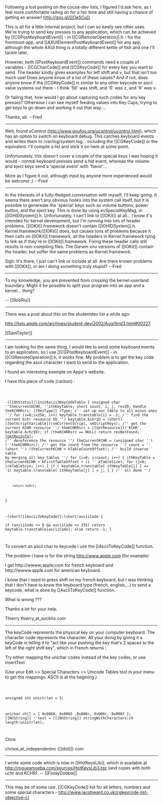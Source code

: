 Following a lost posting on the cocoa-dev lists, I figured I'd ask here, as I feel more comfortable railing on for a fair time and still having a chance of getting an answer! http://goo.gl/[[OeSCu]]

This is all for a little internal project, but I can so easily see other uses.  We're trying to send key presses to any application, which can be achieved by [[CGPostKeyboardEvent]] - in [[CGRemoteOperation]].h - for the frontmost app, and [[AXUIElementPostKeyboardEvent]] for any app, although the whole AXUI thing is a totally different kettle of fish and one I'll tackle later.

However, both [[PostKeyboardEvent]] commands need a couple of variables - [[CGCharCode]] and [[CGKeyCode]] for every key you want to send.  The header kindly gives examples for left shift and v, but that isn't too much use!  Does anyone know of a list of these values?  And if not, does anyone know if the [[CGKeyCode]] is similar to any other keycode or ascii value systems out there - I think '56' was shift, and '6' was z, and '9' was v.

Or failing that, how would I go about capturing such codes for any key presses?  Otherwise I can see myself feeding values into Key Caps, trying to get keys to go down and working it out that way....

Thanks, all.  --Fred

----

Well, found uControl (http://www.gnufoo.org/ucontrol/ucontrol.html), which has an option to switch on keyboard debug.  This catches keyboard events and writes them to /var/log/system.log... including the [[CGKeyCode]] or the equivalent.  I'll compile a list and stick it on here at some point.

Unfortunately, this doesn't cover a couple of the special keys I was hoping it would - normal keyboard presses send a hid event, whereas the volume and eject keys send a 'special event' with 'flavor'...

More as I figure it out, although input by anyone more experienced would be welcome ;) --Fred

----

In the interests of a fully-fledged conversation with myself, I'll keep going.  It seems there aren't any obvious hooks into the system call itself, but it is possible to genereate the 'special' keys such as volume buttons, power button, and the eject key.  This is done by using evSpecialKeyMsg, in [[IOHIDSystem]].h.  Unfortunately, I can't link to [[IOKit]] at all... I know it's intended for kernel development, but I'm running into lots of header problems.  [[IOKit]].framework doesn't contain [[IOHIDSystem]].h.  Kernel.framework/[[IOKit]] does, but causes tons of problems because it then calls on [[IOKit]].framework, all the headers in Kernel.framework tying to link as if they're in [[IOKit]].framework.  Fixing these header calls still results in non-compiling files.  The Darwin xnu versions of [[IOKit]] contain the header, but suffer the same problems as Kernel.framework.

Sigh.  It's there, I just can't link or include at all.  Are there known problems with [[IOKit]], or am I doing something truly stupid?  --Fred

----

To my knowledge, you are prevented from crossing the kernel-userland boundary. Might it be possible to split your program into an app and a kernel... thing?

-- [[RobRix]]

----

There was a post about this on the studentdev list a while ago:

http://lists.apple.com/archives/student-dev/2002/Aug/thrd3.html#00227

[[SamTaylor]]

----

I am looking for the same thing, I would like to send some keyboard events to an application, so I use [[CGPostKeyboardEvent]] - in [[CGRemoteOperation]].h, it works fine. My problem is to get the key code regarding the ascii character I want to send to the application.

I found an interesting exemple on Appe's website.

I have this piece of code (carbon) :

<code>

-([[OSStatus]])InitAscii2KeyCodeTable
{
    unsigned char ''theCurrentKCHR, ''ithKeyTable;
    short count, i, j, resID;
    Handle theKCHRRsrc;
        [[ResType]] rType;
        /'' set up our table to all minus ones ''/
    for (i=0;i<256; i++) keytable.transtable[i] = -1;
        /'' find the current kchr resource ID ''/
    keytable.kchrID = (short) [[GetScriptVariable]](smCurrentScript,
smScriptKeys);
        /'' get the current KCHR resource ''/
    theKCHRRsrc = [[GetResource]]('KCHR', keytable.kchrID);
    if (theKCHRRsrc == NULL) return resNotFound;
        [[GetResInfo]](theKCHRRsrc,&resID,&rType,keytable.[[KCHRname]]);
        /'' dereference the resource ''/
    theCurrentKCHR = (unsigned char '')  (''theKCHRRsrc);
        /'' get the count from the resource ''/
    count = '' (short '') (theCurrentKCHR + kTableCountOffset);
        /'' build inverse table by merging all key tables ''/
    for (i=0; i<count; i++) {
        ithKeyTable = theCurrentKCHR + kFirstTableOffset + (i '' kTableSize);
        for (j=0; j<kTableSize; j++) {
            if ( keytable.transtable[ ithKeyTable[j] ] == -1)
                keytable.transtable[ ithKeyTable[j] ] = j;
        }
    }
        /'' all done ''/
        
        return noErr;
}

-(short)[[AsciiToKeyCode]]:(short)asciiCode
{        
    if (asciiCode >= 0 && asciiCode <= 255) return
keytable.transtable[asciiCode];
    else return -1;
}

</code>

To convert an ascii char to keycode I use the [[AsciiToKeyCode]] function.

The problem I have is for the string http://www.apple.com (for example)

I get http://wwww;apple;com for french keyboard and http;//wwww.apple.com
for american keyboard.

I know that I need to press shift on my french keyboard, but I was thinking that I don't have to know the keyboard type (french, english,...) to send a keycode, what is done by [[AsciiToKeyCode]] function.

What is wrong ???

Thanks a lot for your help.

Thierry
thierry_at_sockho.com

----

The keyCode represents the physical key on your computer keyboard.  The character code represents the character.  All your doing by giving it a keyCode is telling it to "act like your pushing the key that's 2 spaces to the left of the right shift key", which in French returns :

Try either mapping the unichar codes instead of the key codes, or use insertText

(Use your Edit >> Special Characters >> Unicode Tables tool in your menu to get the mappings. ASCII is at the begining.)

<code>

unsigned int unistrlen = 5;

unichar ch[] = { 0x0068, 0x0065 ,0x006c, 0x006c, 0x006f };
[[NSString]] ''test = [[[NSString]] stringWithCharacters:ch length:unistrlen]; 

</code>

Chris

chrisw_at_independentnc {[(dot)]} com 

----

I wrote some code which is now in [[HotKeysLib]], which is available at http://rogueamoeba.com/sources/HotKeysLib3.tgz (and copes with both uchr and KCHR). -- [[FinlayDobbie]]

----

This may be of some use. [[CGKeyCode]] list for all letters, numbers and some special characters - http://www.jacobward.co.uk/cgkeycode-list-objective-c/